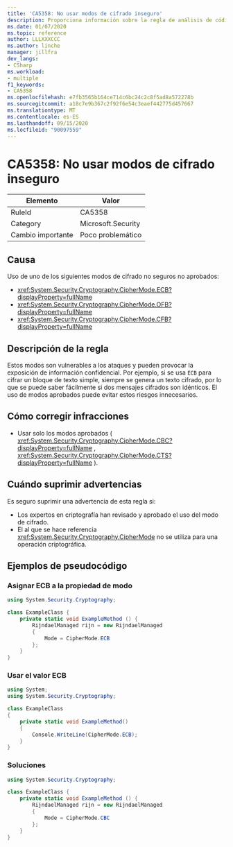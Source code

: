 ```yaml
---
title: 'CA5358: No usar modos de cifrado inseguro'
description: Proporciona información sobre la regla de análisis de código CA5358, incluidas las causas, cómo corregir las infracciones y cuándo suprimirlas.
ms.date: 01/07/2020
ms.topic: reference
author: LLLXXXCCC
ms.author: linche
manager: jillfra
dev_langs:
- CSharp
ms.workload:
- multiple
f1_keywords:
- CA5358
ms.openlocfilehash: e7fb3565b164ce714c6bc24c2c8f5ad8a572278b
ms.sourcegitcommit: a18c7e9b367c2f92f6e54c3eaef442775d457667
ms.translationtype: MT
ms.contentlocale: es-ES
ms.lasthandoff: 09/15/2020
ms.locfileid: "90097559"
---
```

# <a name="ca5358-do-not-use-unsafe-cipher-modes"></a>CA5358: No usar modos de cifrado inseguro

|Elemento|Valor|
|-|-|
|RuleId|CA5358|
|Category|Microsoft.Security|
|Cambio importante|Poco problemático|

## <a name="cause"></a>Causa

Uso de uno de los siguientes modos de cifrado no seguros no aprobados:

- <xref:System.Security.Cryptography.CipherMode.ECB?displayProperty=fullName>
- <xref:System.Security.Cryptography.CipherMode.OFB?displayProperty=fullName>
- <xref:System.Security.Cryptography.CipherMode.CFB?displayProperty=fullName>

## <a name="rule-description"></a>Descripción de la regla

Estos modos son vulnerables a los ataques y pueden provocar la exposición de información confidencial. Por ejemplo, si se usa `ECB` para cifrar un bloque de texto simple, siempre se genera un texto cifrado, por lo que se puede saber fácilmente si dos mensajes cifrados son idénticos. El uso de modos aprobados puede evitar estos riesgos innecesarios.

## <a name="how-to-fix-violations"></a>Cómo corregir infracciones

- Usar solo los modos aprobados ( <xref:System.Security.Cryptography.CipherMode.CBC?displayProperty=fullName> , <xref:System.Security.Cryptography.CipherMode.CTS?displayProperty=fullName> ).

## <a name="when-to-suppress-warnings"></a>Cuándo suprimir advertencias

Es seguro suprimir una advertencia de esta regla si:
- Los expertos en criptografía han revisado y aprobado el uso del modo de cifrado.
- El al que se hace referencia <xref:System.Security.Cryptography.CipherMode> no se utiliza para una operación criptográfica.

## <a name="pseudo-code-examples"></a>Ejemplos de pseudocódigo

### <a name="assign-ecb-to-mode-property"></a>Asignar ECB a la propiedad de modo

```csharp
using System.Security.Cryptography;

class ExampleClass {
    private static void ExampleMethod () {
        RijndaelManaged rijn = new RijndaelManaged
        {
            Mode = CipherMode.ECB
        };
    }
}
```

### <a name="using-the-value-ecb"></a>Usar el valor ECB

```csharp
using System;
using System.Security.Cryptography;

class ExampleClass
{
    private static void ExampleMethod()
    {
        Console.WriteLine(CipherMode.ECB);
    }
}
```

### <a name="solution"></a>Soluciones

```csharp
using System.Security.Cryptography;

class ExampleClass {
    private static void ExampleMethod () {
        RijndaelManaged rijn = new RijndaelManaged
        {
            Mode = CipherMode.CBC
        };
    }
}
```
